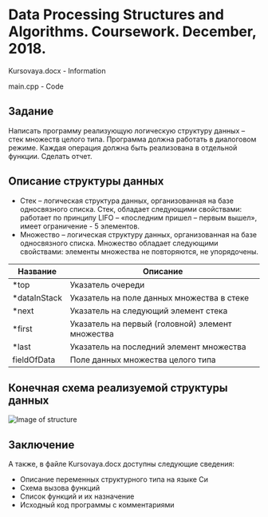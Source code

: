 # Data Processing Structures and Algorithms. Coursework. December, 2018.
Kursovaya.docx - Information

main.cpp - Code

## Задание
Написать программу реализующую логическую структуру данных – стек множеств целого типа. Программа должна работать в диалоговом режиме. Каждая операция должна быть реализована в отдельной функции. Сделать отчет.
## Описание структуры данных
* Стек – логическая структура данных, организованная на базе односвязного списка. Стек, обладает следующими свойствами: работает по принципу LIFO – «последним пришел – первым вышел», имеет ограничение - 5 элементов. 
* Множество – логическая структуру данных, организованная на базе односвязного списка. Множество обладает следующими свойствами: элементы множества не повторяются, не упорядочены.

| Название     |Описание                                          |
|--------------|--------------------------------------------------|
| *top         | Указатель очереди                                |
| *dataInStack | Указатель на поле данных множества в стеке       |
| *next        | Указатель на следующий элемент стека             | 
| *first       | Указатель на первый (головной) элемент множества |
| *last        | Указатель на последний элемент множества         |
| fieldOfData  | Поле данных множества целого типа                |

## Конечная схема реализуемой структуры данных
![Image of structure](https://github.com/kdm1t/SaDataPA-coursework-2018/blob/master/structure.png)

## Заключение
А также, в файле Kursovaya.docx доступны следующие сведения:
* Описание переменных структурного типа на языке Си
* Схема вызова функций
* Список функций и их назначение
* Исходный код программы с комментариями
